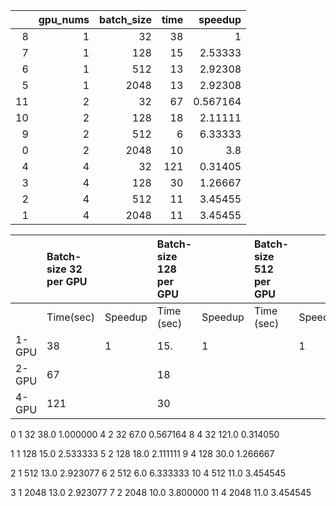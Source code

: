 <!--
 * @Created by: Xiang Pan
 * @Date: 2022-04-04 20:20:25
 * @LastEditors: Xiang Pan
 * @LastEditTime: 2022-04-04 20:30:34
 * @Email: xiangpan@nyu.edu
 * @FilePath: /HW3/problem2/2_1_table.md
 * @Description: 
-->

|      | gpu_nums | batch_size | time |  speedup |
| ---: | -------: | ---------: | ---: | -------: |
|    8 |        1 |         32 |   38 |        1 |
|    7 |        1 |        128 |   15 |  2.53333 |
|    6 |        1 |        512 |   13 |  2.92308 |
|    5 |        1 |       2048 |   13 |  2.92308 |
|   11 |        2 |         32 |   67 | 0.567164 |
|   10 |        2 |        128 |   18 |  2.11111 |
|    9 |        2 |        512 |    6 |  6.33333 |
|    0 |        2 |       2048 |   10 |      3.8 |
|    4 |        4 |         32 |  121 |  0.31405 |
|    3 |        4 |        128 |   30 |  1.26667 |
|    2 |        4 |        512 |   11 |  3.45455 |
|    1 |        4 |       2048 |   11 |  3.45455 |

|       | Batch-size 32 per GPU |         | Batch-size 128 per GPU |         | Batch-size 512 per GPU |         |
| :---- | :-------------------- | :------ | :--------------------- | :------ | :--------------------- | :------ |
|       | Time(sec)             | Speedup | Time (sec)             | Speedup | Time (sec)             | Speedup |
| 1-GPU | 38                    | 1       | 15.                    | 1       |                        | 1       |
| 2-GPU | 67                    |         | 18                     |         |                        |         |
| 4-GPU | 121                   |         | 30                     |         |                        |         |



0	1	32	38.0	1.000000
4	2	32	67.0	0.567164
8	4	32	121.0	0.314050


1	1	128	15.0	2.533333
5	2	128	18.0	2.111111
9	4	128	30.0	1.266667


2	1	512	13.0	2.923077
6	2	512	6.0	6.333333
10	4	512	11.0	3.454545

3	1	2048	13.0	2.923077
7	2	2048	10.0	3.800000
11	4	2048	11.0	3.454545